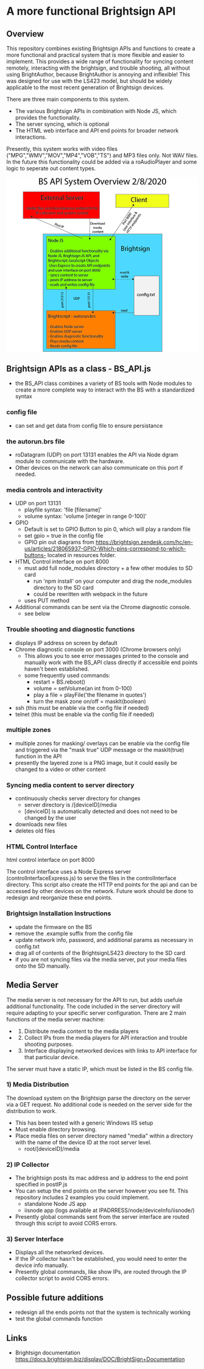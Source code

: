 # A more functional Brightsign API

## Overview
<p>This repository combines existing Brightsign APIs and functions to create a more functional and practical system that is more flexible and easier to implement. This provides a wide range of functionality for syncing content remotely, interacting with the brightsign, and trouble shooting, all without using BrightAuthor, because BrightAuthor is annoying and inflexible! This was designed for use with the LS423 model, but should be widely applicable to the most recent generation of Brightsign devices.
</p>

There are three main components to this system.

* The various Brightsign APIs in combination with Node JS, which provides the functionality.
* The server syncing, which is optional
* The HTML web interface and API end points for broader network interactions.

<p>
	Presently, this system works with video files ("MPG","WMV","MOV","MP4","VOB","TS") and MP3 files only. Not WAV files. In the future this functionality could be added via a roAudioPlayer and some logic to seperate out content types.
</p>

![API Illustration](/references/BS_API_illustration_Feb5_2020.jpg)

## Brightsign APIs as a class - BS_API.js
* the BS_API class combines a variety of BS tools with Node modules to create a more complete way to interact with the BS with a standardized syntax

### config file
* can set and get data from config file to ensure persistance

### the autorun.brs file
* roDatagram (UDP) on port 13131 enables the API via Node dgram module to communicate with the hardware.
* Other devices on the network can also communicate on this port if needed.

### media controls and interactivity
* UDP on port 13131
	* playfile syntax: 'file [filename]'
	* volume syntax: 'volume [integer in range 0-100]'
* GPIO
	* Default is set to GPIO Button to pin 0, which will play a random file
	* set gpio = true in the config file
	* GPIO pin out diagrams from https://brightsign.zendesk.com/hc/en-us/articles/218065937-GPIO-Which-pins-correspond-to-which-buttons- located in resources folder.
* HTML Control interface on port 8000
	* must add full node_modules directory + a few other modules to SD card
		* run 'npm install' on your computer and drag the node_modules directory to the SD card
		* could be rewritten with webpack in the future
	* uses PUT method 
* Additional commands can be sent via the Chrome diagnostic console.
	* see below

### Trouble shooting and diagnostic functions
* displays IP address on screen by default
* Chrome diagnostic console on port 3000 (Chrome browsers only)
	* This allows you to see error messages printed to the console and manually work with the BS_API class directly if accessible end points haven't been established.
	* some frequently used commands:
		* restart = BS.reboot()
		* volume = setVolume(an int from 0-100)
		* play a file = playFile('the filename in quotes')
		* turn the mask zone on/off = maskIt(boolean)
* ssh (this must be enable via the config file if needed)
* telnet (this must be enable via the config file if needed)

### multiple zones
* multiple zones for masking/ overlays can be enable via the config file and triggered via the "mask true" UDP message or the maskIt(true) function in the API
* presently the layered zone is a PNG image, but it could easily be changed to a video or other content

### Syncing media content to server directory
* continuously checks server directory for changes
  * server directory is /[deviceID]/media
  * [deviceID] is automatically detected and does not need to be changed by the user
* downloads new files
* deletes old files

### HTML Control Interface
html control interface on port 8000

<p>
The control interface uses a Node Express server (controlInterfaceExpress.js) to serve the files in the controlInterface directory. This script also create the HTTP end points for the api and can be accessed by other devices on the network. Future work should be done to redesign and reorganize these end points.
</p>

### Brightsign Installation Instructions

* update the firmware on the BS
* remove the .example suffix from the config file
* update network info, password, and additional params as necessary in config.txt
* drag all of contents of the BrightsignLS423 directory to the SD card
* if you are not syncing files via the media server, put your media files onto the SD manually.

## Media Server 
The media server is not necessary for the API to run, but adds usefule additional functionality. The code included in the server directory will require adapting to your specific server configuration. There are 2 main functions of the media server machine:
* 1) Distribute media content to the media players
* 2) Collect IPs from the media players for API interaction and trouble shooting purposes.
* 3) Interface displaying networked devices with links to API interface for that particular device.
<p>
The server must have a static IP, which must be listed in the BS config file.
</p>

### 1) Media Distribution
The download system on the Brightsign parse the directory on the server via a GET request. No additional code is needed on the server side for the distribution to work.
* This has been tested with a generic Windows IIS setup
* Must enable directory browsing.
* Place media files on server directory named "media" within a directory with the name of the device ID at the root server level.
	* root/[deviceID]/media

### 2) IP Collector
* The brightsign posts its mac address and ip address to the end point specified in postIP.js
* You can setup the end points on the server however you see fit. This repository includes 2 examples you could implement.
	* standalone Node JS app
	* iisnode app (logs available at IPADRRESS/node/deviceInfo/iisnode/)
* Presently global commands sent from the server interface are routed through this script to avoid CORS errors.

### 3) Server Interface
* Displays all the networked devices.
* If the IP collector hasn't be established, you would need to enter the device info manually.
* Presently global commands, like show IPs, are routed through the IP collector script to avoid CORS errors.

## Possible future additions
* redesign all the ends points not that the system is technically working
* test the global commands function

## Links
* Brightsign documentation https://docs.brightsign.biz/display/DOC/BrightSign+Documentation
